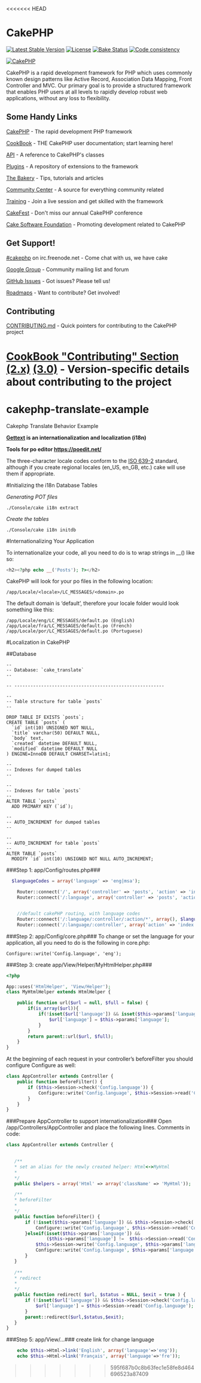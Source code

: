 <<<<<<< HEAD
# CakePHP

[![Latest Stable Version](https://poser.pugx.org/cakephp/cakephp/v/stable.svg)](https://packagist.org/packages/cakephp/cakephp)
[![License](https://poser.pugx.org/cakephp/cakephp/license.svg)](https://packagist.org/packages/cakephp/cakephp)
[![Bake Status](https://secure.travis-ci.org/cakephp/cakephp.png?branch=master)](http://travis-ci.org/cakephp/cakephp)
[![Code consistency](http://squizlabs.github.io/PHP_CodeSniffer/analysis/cakephp/cakephp/grade.svg)](http://squizlabs.github.io/PHP_CodeSniffer/analysis/cakephp/cakephp/)

[![CakePHP](http://cakephp.org/img/cake-logo.png)](http://www.cakephp.org)

CakePHP is a rapid development framework for PHP which uses commonly known design patterns like Active Record, Association Data Mapping, Front Controller and MVC.
Our primary goal is to provide a structured framework that enables PHP users at all levels to rapidly develop robust web applications, without any loss to flexibility.


## Some Handy Links

[CakePHP](http://www.cakephp.org) - The rapid development PHP framework

[CookBook](http://book.cakephp.org) - THE CakePHP user documentation; start learning here!

[API](http://api.cakephp.org) - A reference to CakePHP's classes

[Plugins](http://plugins.cakephp.org/) - A repository of extensions to the framework

[The Bakery](http://bakery.cakephp.org) - Tips, tutorials and articles

[Community Center](http://community.cakephp.org) - A source for everything community related

[Training](http://training.cakephp.org) - Join a live session and get skilled with the framework

[CakeFest](http://cakefest.org) - Don't miss our annual CakePHP conference

[Cake Software Foundation](http://cakefoundation.org) - Promoting development related to CakePHP


## Get Support!

[#cakephp](http://webchat.freenode.net/?channels=#cakephp) on irc.freenode.net - Come chat with us, we have cake

[Google Group](https://groups.google.com/group/cake-php) - Community mailing list and forum

[GitHub Issues](https://github.com/cakephp/cakephp/issues) - Got issues? Please tell us!

[Roadmaps](https://github.com/cakephp/cakephp/wiki#roadmaps) - Want to contribute? Get involved!


## Contributing

[CONTRIBUTING.md](CONTRIBUTING.md) - Quick pointers for contributing to the CakePHP project

[CookBook "Contributing" Section (2.x)](http://book.cakephp.org/2.0/en/contributing.html) [(3.0)](http://book.cakephp.org/3.0/en/contributing.html) - Version-specific details about contributing to the project
=======
# cakephp-translate-example
Cakephp Translate Behavior Example

**[Gettext](https://en.wikipedia.org/wiki/Gettext) is an internationalization and localization (i18n)**

**Tools for po editor https://poedit.net/**

The three-character locale codes conform to the [ISO 639-2](http://www.loc.gov/standards/iso639-2/php/code_list.php) standard, although if you create regional locales (en_US, en_GB, etc.) cake will use them if appropriate.

#Initializing the i18n Database Tables

*Generating POT files*
```code
./Console/cake i18n extract
```
*Create the tables*
```code
./Console/cake i18n initdb
```

#Internationalizing Your Application

To internationalize your code, all you need to do is to wrap strings in __() like so:
```php
<h2><?php echo __('Posts'); ?></h2>
```

CakePHP will look for your po files in the following location:

```code
/app/Locale/<locale>/LC_MESSAGES/<domain>.po
```

The default domain is ‘default’, therefore your locale folder would look something like this:
```code
/app/Locale/eng/LC_MESSAGES/default.po (English)
/app/Locale/fra/LC_MESSAGES/default.po (French)
/app/Locale/por/LC_MESSAGES/default.po (Portuguese)
```

#Localization in CakePHP

##Database
```mysql
--
-- Database: `cake_translate`
--

-- --------------------------------------------------------

--
-- Table structure for table `posts`
--

DROP TABLE IF EXISTS `posts`;
CREATE TABLE `posts` (
  `id` int(10) UNSIGNED NOT NULL,
  `title` varchar(50) DEFAULT NULL,
  `body` text,
  `created` datetime DEFAULT NULL,
  `modified` datetime DEFAULT NULL
) ENGINE=InnoDB DEFAULT CHARSET=latin1;

--
-- Indexes for dumped tables
--

--
-- Indexes for table `posts`
--
ALTER TABLE `posts`
  ADD PRIMARY KEY (`id`);

--
-- AUTO_INCREMENT for dumped tables
--

--
-- AUTO_INCREMENT for table `posts`
--
ALTER TABLE `posts`
  MODIFY `id` int(10) UNSIGNED NOT NULL AUTO_INCREMENT;
```

###Step 1: app/Config/routes.php###

```php
  $languageCodes = array('language' => 'eng|msa');

	Router::connect('/', array('controller' => 'posts', 'action' => 'index'));
	Router::connect('/:language', array('controller' => 'posts', 'action' => 'index'), $languageCodes);


	//default cakePHP routing, with language codes
	Router::connect('/:language/:controller/:action/*', array(), $languageCodes);
	Router::connect('/:language/:controller', array('action' => 'index'), $languageCodes);	
```
###Step 2: app/Config/core.php###
To change or set the language for your application, all you need to do is the following in core.php:
```code
Configure::write('Config.language', 'eng');
```

###Step 3: create app/View/Helper/MyHtmlHelper.php###
```php
<?php

App::uses('HtmlHelper', 'View/Helper');
class MyHtmlHelper extends HtmlHelper {

    public function url($url = null, $full = false) {        
        if(is_array($url)){
            if(!isset($url['language']) && isset($this->params['language'])) {
                $url['language'] = $this->params['language'];
            }
        }
        return parent::url($url, $full);
    }
}
```


At the beginning of each request in your controller’s beforeFilter you should configure Configure as well:

```php
class AppController extends Controller {
    public function beforeFilter() {
        if ($this->Session->check('Config.language')) {
            Configure::write('Config.language', $this->Session->read('Config.language'));
        }
    }
}
```

###Prepare AppController to support internationalization###
 Open /app/Controllers/AppController and place the following lines. Comments in code: 
 
 ```php
 class AppController extends Controller {

	
	/**
    * set an alias for the newly created helper: Html<->MyHtml
    *
    */
    public $helpers = array('Html' => array('className' => 'MyHtml'));

    /**
    * beforeFilter
    * 
    */
    public function beforeFilter() {
    	if (!isset($this->params['language']) && $this->Session->check('Config.language')) {
            Configure::write('Config.language', $this->Session->read('Config.language'));            
        }elseif(isset($this->params['language']) && 
                ($this->params['language'] !=  $this->Session->read('Config.language'))) {                               
            $this->Session->write('Config.language', $this->params['language']);
            Configure::write('Config.language', $this->params['language']);
        }
    }
    
    /**
    * redirect
    *
    */
    public function redirect( $url, $status = NULL, $exit = true ) {
        if (!isset($url['language']) && $this->Session->check('Config.language')) {
            $url['language'] = $this->Session->read('Config.language');
        }
        parent::redirect($url,$status,$exit);
    }
}

 ```
 
###Step 5: app/View/...###
create link for change language 
```php
	echo $this->Html->link('English', array('language'=>'eng'));
	echo $this->Html->link('Français', array('language'=>'fre')); 
```
>>>>>>> 595f687b0c8b63fec1e58fe8d464696523a87409
